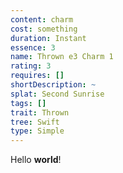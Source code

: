 ```yaml
---
content: charm
cost: something
duration: Instant
essence: 3
name: Thrown e3 Charm 1
rating: 3
requires: []
shortDescription: ~
splat: Second Sunrise
tags: []
trait: Thrown
tree: Swift
type: Simple
---
```


Hello **world**!
